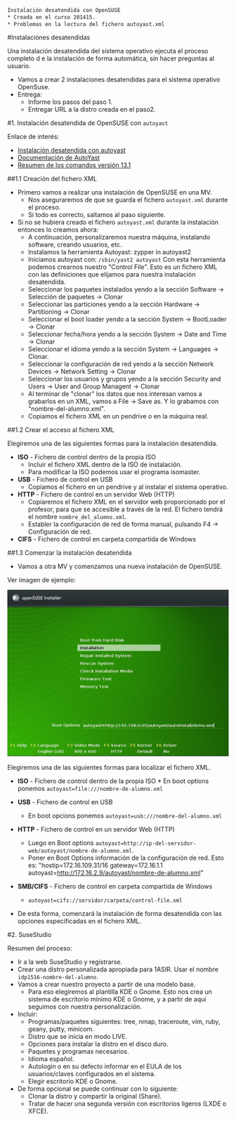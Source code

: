```
Instalación desatendida con OpenSUSE
* Creada en el curso 201415.
* Problemas en la lectura del fichero autoyast.xml
```

#Instalaciónes desatendidas

Una instalación desatendida del sistema operativo ejecuta el proceso completo d
e la instalación de forma automática, sin hacer preguntas al usuario.

* Vamos a crear 2 instalaciones desatendidas para el sistema operativo OpenSuse.
* Entrega:
    * Informe los pasos del paso 1.
    * Entregar URL a la distro creada en el paso2.
    
#1. Instalación desatendida de OpenSUSE con `autoyast`

Enlace de interés:
* [Instalación desatendida con autoyast](https://dtrinf.wordpress.com/2012/11/06/instalacion-de-suse-desatendida-con-autoyast/)  
* [Documentación de AutoYast](https://doc.opensuse.org/projects/autoyast/)   
* [Resumen de los comandos versión 13.1](https://es.opensuse.org/openSUSE:Vadem%C3%A9cum_comandos_13.1)   

##1.1 Creación del fichero XML

* Primero vamos a realizar una instalación de OpenSUSE en una MV.
    * Nos aseguraremos de que se guarda el fichero `autoyast.xml` durante el proceso.
    * Si todo es correcto, saltamos al paso siguiente.
* Si no se hubiera creado el fichero `autoyast.xml` durante la instalación entonces
lo creamos ahora:
    * A continuación, personalizaremos nuestra máquina, instalando software, creando usuarios, etc.
    * Instalamos la herramienta Autoyast: zypper in autoyast2
    * Iniciamos autoyast con: `/sbin/yast2 autoyast`
    Con esta herramienta podemos crearnos nuestro "Control File". 
    Esto es un fichero XML con las definiciones que elijamos para nuestra instalación desatendida.
    * Seleccionar los paquetes instalados yendo a la sección Software -> Selección de paquetes -> Clonar
    * Seleccionar las particiones yendo a la sección Hardware -> Partitioning -> Clonar
    * Seleccionar el boot loader yendo a la sección System -> BootLoader -> Clonar
    * Seleccionar fecha/hora yendo a la sección System -> Date and Time -> Clonar
    * Seleccionar el idioma yendo a la sección System -> Languages -> Clonar.
    * Seleccionar la configuración de red yendo a la sección Network Devices -> Network Setting -> Clonar
    * Seleccionar los usuarios y grupos yendo a la sección Security and Users -> User and Group Managent -> Clonar
    * Al terminar de "clonar" los datos que nos interesan vamos a grabarlos en un XML, 
    vamos a File -> Save as. Y lo grabamos con "nombre-del-alumno.xml".
    * Copiamos el fichero XML en un pendrive o en la máquina real.

##1.2 Crear el acceso al fichero XML

Elegiremos una de las siguientes formas para la instalación desatendida.
* **ISO** - Fichero de control dentro de la propia ISO
    * Incluir el fichero XML dentro de la ISO de instalación. 
    * Para modificar la ISO podemos usar el programa isomaster. 
* **USB** - Fichero de control en USB
    * Copiamos el fichero en un pendrive y al instalar el sistema operativo.
* **HTTP** - Fichero de control en un servidor Web (HTTP)
    * Copiaremos el fichero XML en el servidor web proporcionado por el profesor, 
    para que se accesible a través de la red. El fichero tendrá el nombre `nombre_del_alumno.xml`.
    * Establer la configuración de red de forma manual, pulsando F4 -> Configuración de red. 
* **CIFS** - Fichero de control en carpeta compartida de Windows

##1.3 Comenzar la instalación desatendida

* Vamos a otra MV y comenzamos una nueva instalación de OpenSUSE. 

Ver imagen de ejemplo:

![opensuse-boot-options-autoyast](./files/opensuse-boot-options-autoyast.jpg)

Elegiremos una de las siguientes formas para localizar el fichero XML.
* **ISO** - Fichero de control dentro de la propia ISO
        * En boot options ponemos `autoyast=file:///nombre-de-alumno.xml`
* **USB** - Fichero de control en USB
    * En boot opcions ponemos `autoyast=usb:///nombre-del-alumno.xml`
* **HTTP** - Fichero de control en un servidor Web (HTTP)
    * Luego en Boot options `autoyast=http://ip-del-servidor-web/autoyast/nombre-de-alumno.xml`.
    * Poner en Boot Options información de la configuración de red. Esto es: "hostip=172.16.109.31/16 gateway=172.16.1.1 autoyast=http://172.16.2.9/autoyast/nombre-de-alumno.xml"
* **SMB/CIFS** - Fichero de control en carpeta compartida de Windows
    * `autoyast=cifs://servidor/carpeta/control-file.xml`

* De esta forma, comenzará la instalación de forma desatendida con las opciones 
especificadas en el fichero XML.


#2. SuseStudio

Resumen del proceso:

* Ir a la web SuseStudio y registrarse.
* Crear una distro personalizada apropiada para 1ASIR. Usar el nombre `idp1516-nombre-del-alumno`.
* Vamos a crear nuestro proyecto a partir de una modelo base. 
    * Para eso elegiremos al plantilla KDE o Gnome. Esto nos crea un sistema de escritorio mínimo KDE o Gnome, y a partir de aquí seguimos con nuestra personalización.
* Incluir:
    * Programas/paquetes siguientes: tree, nmap, traceroute, vim, ruby, geany, putty, minicom.
    * Distro que se inicia en modo LIVE.
    * Opciones para instalar la distro en el disco duro.
    * Paquetes y programas necesarios.
    * Idioma español.
    * Autologin o en su defecto informar en el EULA de los usuarios/claves configurados en el sistema.
    * Elegir escritorio KDE o Gnome.
* De forma opcional se puede continuar con lo siguiente:
    * Clonar la distro y compartir la original (Share).
    * Tratar de hacer una segunda versión con escritorios ligeros (LXDE o XFCE).
